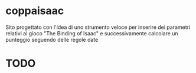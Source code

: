 # coppaisaac
Sito progettato con l'idea di uno strumento veloce per inserire dei parametri relativi al gioco "The Binding of Isaac" e successivamente calcolare un punteggio seguendo delle regole date 

# TODO
